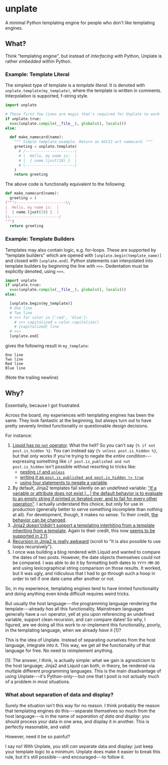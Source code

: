 # unplate
A minimal Python templating engine for people who don't like templating engines.

## What?

Think "templating engine", but instead of _interfacing with_ Python, Unplate is rather _embedded within_ Python.

### Example: Template Literal

The simplest type of template is a _template literal_. It is denoted with `unplate.template(my_template)`, where the template is written in comments. Interpolation is supported, f-string style.

```python
import unplate

# These first few lines are magic that's required for Unplate to work
if unplate.true:
  exec(unplate.compile(__file__), globals(), locals())
else:

  def make_namecard(name):
    """ Simple template example. Return an ASCII-art namecard. """
    greeting = unplate.template(
      # /----------------------\
      # |  Hello, my name is:  |
      # |  { name.ljust(18) }  |
      # \----------------------/
    )
    return greeting
```

The above code is functionally equivalent to the following:

```python
def make_namecard(name):
  greeting = (
f"""/----------------------\\
|  Hello, my name is:  |
|  { name.ljust(18) }  |
\\----------------------/
""")
  return greeting
```

### Example: Template Builders

Templates may also contain logic, e.g. for-loops. These are supported by "template builders" which are opened with `[unplate.begin(template_name)]` and closed with `[unplate.end]`. Python statements can interpolated into template builders by beginning the line with `>>>`. Dedentation must be explicitly denoted, using `<<<`.

```python
import unplate
if unplate.true:
  exec(unplate.compile(__file__), globals(), locals())
else:

  [unplate.begin(my_template)]
  # One line
  # Two line
  # >>> for color in ['red', 'blue']:
    # >>> capitalized = color.capitalize()
    # {capitalized} line
  # <<<
  [unplate.end]
```

gives the following result in `my_template`:

```text
One line
Two line
Red line
Blue line

```

(Note the trailing newline)

## Why?

Essentially, because I got frustrated.

Across the board, my experiences with templating engines has been the same. They look fantastic at the beginning, but always turn out to have pretty severely limited functionality or questionable design decisions.

For instance:

1. [Liquid has no `not` operator](https://github.com/Shopify/liquid/issues/138). What the hell? So you can't say `{% if not post.is_hidden %}`. You can instead say `{% unless post.is_hidden %}`, but that only works if you're trying to negate the _entire_ condition---expressing something like `if post.is_published and not post.is_hidden` isn't possible without resorting to tricks like:
   -  [nesting `if` and `unless`](https://github.com/Shopify/liquid/issues/138#issuecomment-8529289)
   -  [writing it as `post.is_published and post.is_hidden != true`](https://github.com/Shopify/liquid/issues/138#issuecomment-429072341)
   -  [using four statements to negate a variable](https://github.com/Shopify/liquid/issues/138#issuecomment-428742512).
2. By default, Jinja2 templates fail silently on an undefined variable: ["If a variable or attribute does not exist [...] the default behavior is to evaluate to an empty string if printed or iterated over, and to fail for every other operation"](https://jinja.palletsprojects.com/en/2.11.x/templates/#variables). I actually understand this choice, but only for use in production (generally better to serve something incomplete than nothing at all). For development, though, it makes no sense. To their credit, [the behavior can be changed](https://stackoverflow.com/q/3983581/4608364).
3. [Jinja2 doesn't/didn't support a templating interhiting from a template inheriting from a template](https://stackoverflow.com/q/1976651/4608364). Again to their credit, this now [seems to be supported in 2.11](https://jinja.palletsprojects.com/en/2.11.x/templates/#nesting-extends).
4. [Recursion in Jinja2 is really awkward](https://jinja.palletsprojects.com/en/2.11.x/templates/#for) (scroll to "It is also possible to use loops recursively").
5. I once was building a blog rendered with Liquid and wanted to compare the dates of two posts. However, the date objects themselves could not be compared. I was able to do it by formatting both dates to `YYYY-MM-DD` and using lexicographical string comparison on those results. It worked, but it was ugly, and ridiculous that I had to go through such a hoop in order to tell if one date came after another or not.

So, in my experience, templating engines tend to have limited functionality and doing anything even kinda difficult requires weird tricks.

But usually the host language---the programming language rendering the template---already _has_ all this functionality. Mainstream languages generally have a `not` operator, yell at you upon referencing an undefined variable, support clean recursion, and can compare dates! So why, I figured, are we doing all this work to _re_-implement this functionality, poorly, in the templating language, when we already _have_ it [1]?

This is the idea of Unplate. Instead of separating ourselves from the host language, integrate into it. This way, we get all the functionality of that language for free. No need to reimplement anything.

[1]: The answer, I think, is actually simple: what we gain is agnosticism to the host language; Jinja2 and Liquid can both, in theory, be rendered via multiple different programming languages. This is the main disadvantage of using Unplate---it's Python-only---but one that I posit is not actually much of a problem in most situations.

### What about separation of data and display?

Surely the situation isn't this way for no reason. I think probably the reason that templating engines do this---separate themselves so much from the host language---is in the name of _separation of data and display_: you should process your data in one area, and display it in another. This is perfectly reasonable, and valid!

However, need it be so painful?

I say no! With Unplate, you still _can_ separate data and display: just keep your template logic to a minimum. Unplate does make it easier to break this rule, but it's still possible---and encouraged---to follow it.
